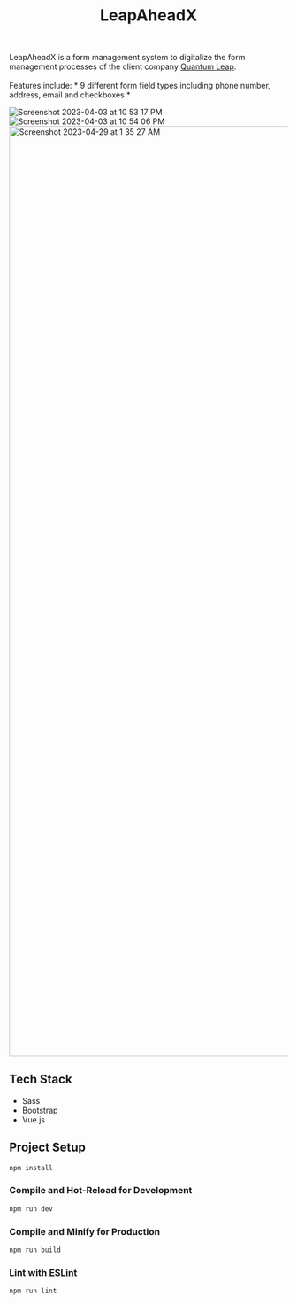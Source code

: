 <h1 align="center"> LeapAheadX </h1> <br>

<p>
  LeapAheadX is a form management system to digitalize the form management processes of the client company <a href="https://www.quantumleapinc.net/">Quantum Leap</a>.<br><br>
  Features include:
  * 9 different form field types including phone number, address, email and checkboxes
  * 
</p>

![Screenshot 2023-04-03 at 10 53 17 PM](https://user-images.githubusercontent.com/86020207/229547673-480c09ea-4659-49d6-9eed-d285947fa6a7.png)
![Screenshot 2023-04-03 at 10 54 06 PM](https://user-images.githubusercontent.com/86020207/229547695-55644a40-753f-4a00-9f0e-221cdbcd5fba.png)
<img width="1680" alt="Screenshot 2023-04-29 at 1 35 27 AM" src="https://user-images.githubusercontent.com/86020207/235219769-a664a563-019b-432f-93ce-b43a918e8e2c.png">

## Tech Stack
* Sass
* Bootstrap
* Vue.js

## Project Setup

```sh
npm install
```

### Compile and Hot-Reload for Development

```sh
npm run dev
```

### Compile and Minify for Production

```sh
npm run build
```

### Lint with [ESLint](https://eslint.org/)

```sh
npm run lint
```
